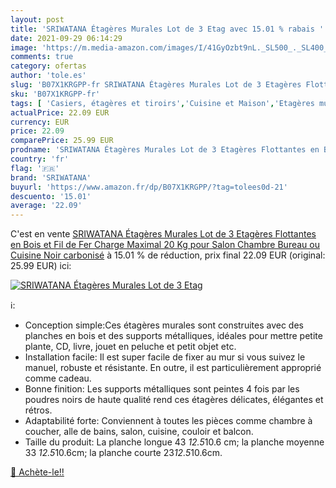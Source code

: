 ```yaml
---
layout: post
title: 'SRIWATANA Étagères Murales Lot de 3 Etag avec 15.01 % rabais '
date: 2021-09-29 06:14:29
image: 'https://m.media-amazon.com/images/I/41GyOzbt9nL._SL500_._SL400_.jpg'
comments: true
category: ofertas
author: 'tole.es'
slug: 'B07X1KRGPP-fr SRIWATANA Étagères Murales Lot de 3 Etagères Flottantes en...'
sku: 'B07X1KRGPP-fr'
tags: [ 'Casiers, étagères et tiroirs','Cuisine et Maison','Etagères murales','Rangement et organisation','sriwatana', ]
actualPrice: 22.09 EUR
currency: EUR
price: 22.09
comparePrice: 25.99 EUR
prodname: 'SRIWATANA Étagères Murales Lot de 3 Etagères Flottantes en Bois et Fil de Fer Charge Maximal 20 Kg pour Salon Chambre Bureau ou Cuisine Noir carbonisé'
country: 'fr'
flag: '🇫🇷'
brand: 'SRIWATANA'
buyurl: 'https://www.amazon.fr/dp/B07X1KRGPP/?tag=tolees0d-21'
descuento: '15.01'
average: '22.09'
---
```


C'est en vente [SRIWATANA Étagères Murales Lot de 3 Etagères Flottantes en Bois et Fil de Fer Charge Maximal 20 Kg pour Salon Chambre Bureau ou Cuisine Noir carbonisé](https://www.amazon.fr/dp/B07X1KRGPP/?tag=tolees0d-21)  à  15.01 % de réduction, prix final  22.09 EUR (original: 25.99 EUR) ici:

[![SRIWATANA Étagères Murales Lot de 3 Etag](https://m.media-amazon.com/images/I/41GyOzbt9nL._SL500_._SL400_.jpg)](https://www.amazon.fr/dp/B07X1KRGPP/?tag=tolees0d-21)

ℹ️:

- Conception simple:Ces étagères murales sont construites avec des planches en bois et des supports métalliques, idéales pour mettre petite plante, CD, livre, jouet en peluche et petit objet etc.
- Installation facile: Il est super facile de fixer au mur si vous suivez le manuel, robuste et résistante. En outre, il est particulièrement approprié comme cadeau.
- Bonne finition: Les supports métalliques sont peintes 4 fois par les poudres noirs de haute qualité rend ces étagères délicates, élégantes et rétros.
- Adaptabilité forte: Conviennent à toutes les pièces comme chambre à coucher, alle de bains, salon, cuisine, couloir et balcon.
- Taille du produit: La planche longue 43 *12.5*10.6 cm; la planche moyenne 33 *12.5*10.6cm; la planche courte 23*12.5*10.6cm.

[🛒 Achète-le!!](https://www.amazon.fr/dp/B07X1KRGPP/?tag=tolees0d-21)
